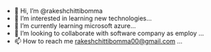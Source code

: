 - 👋 Hi, I’m @rakeshchittibomma
- 👀 I’m interested in learning new technologies...
- 🌱 I’m currently learning microsoft azure...
- 💞️ I’m looking to collaborate with software company as employ ...
- 📫 How to reach me rakeshchittibomma00@gmail.com ...

<!---
rakeshchittibomma/rakeshchittibomma is a ✨ special ✨ repository because its `README.md` (this file) appears on your GitHub profile.
You can click the Preview link to take a look at your changes.
--->
